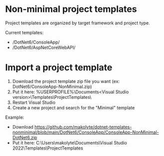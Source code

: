 # Non-minimal project templates
Project templates are organized by target framework and project type.

Current templates:
* /DotNet6/ConsoleApp/
* /DotNet6/AspNetCoreWebAPI/

# Import a project template
1. Download the project template zip file you want (ex: DotNet6/ConsoleApp-NonMinimal.zip)
2. Put it here: %USERPROFILE%\Documents\<Visual Studio version>\Templates\ProjectTemplates\ 
4. Restart Visual Studio
5. Create a new project and search for the "Minimal" template

Example:
* Download https://github.com/makolyte/dotnet-templates-nonminimal/blob/main/DotNet6/ConsoleApp/ConsoleApp-NonMinimal-DotNet6.zip
* Put it here: C:\Users\makolyte\Documents\Visual Studio 2022\Templates\ProjectTemplates
